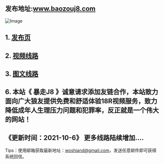 ## 发布地址:www.baozouj8.com

![Image](bg.jpg)
## 1.  [发布页](https://baozouj8.com)
## 2.  [视频线路](http://dodohua.top)
## 3.  [图文线路](http://www.yiyefuqi.lol)



## 6. 本站《 暴走J8 》诚意请求添加友链合作，本站致力面向广大狼友提供免费和舒适体验18R视频服务，致力降低成年人生理压力问题和犯罪率，反正就是一个伟大的网站！

## 《更新时间：2021-10-6》 更多线路陆续增加....

Tips：使用邮箱获取最新地址：woshiand@gmail.com，发送任意邮件即可获得系统回信。

